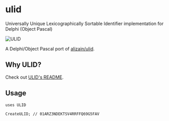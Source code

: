 # ulid
Universally Unique Lexicographically Sortable Identifier implementation for Delphi (Object Pascal)

![ULID](https://raw.githubusercontent.com/alizain/ulid/master/logo.png)

A Delphi/Object Pascal port of [alizain/ulid](https://github.com/alizain/ulid).

## Why ULID?

Check out [ULID's README](https://github.com/alizain/ulid/blob/master/README.md).

## Usage

`uses ULID`

```Delphi
CreateULID; // 01ARZ3NDEKTSV4RRFFQ69G5FAV
```

